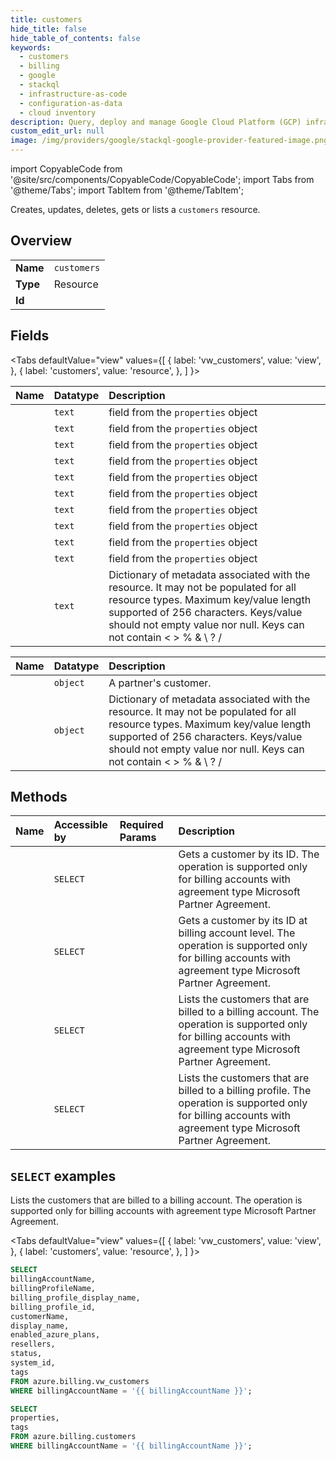 ```yaml
---
title: customers
hide_title: false
hide_table_of_contents: false
keywords:
  - customers
  - billing
  - google
  - stackql
  - infrastructure-as-code
  - configuration-as-data
  - cloud inventory
description: Query, deploy and manage Google Cloud Platform (GCP) infrastructure and resources using SQL
custom_edit_url: null
image: /img/providers/google/stackql-google-provider-featured-image.png
---
```


import CopyableCode from '@site/src/components/CopyableCode/CopyableCode';
import Tabs from '@theme/Tabs';
import TabItem from '@theme/TabItem';

Creates, updates, deletes, gets or lists a <code>customers</code> resource.

## Overview
<table><tbody>
<tr><td><b>Name</b></td><td><code>customers</code></td></tr>
<tr><td><b>Type</b></td><td>Resource</td></tr>
<tr><td><b>Id</b></td><td><CopyableCode code="azure.billing.customers" /></td></tr>
</tbody></table>

## Fields
<Tabs
    defaultValue="view"
    values={[
        { label: 'vw_customers', value: 'view', },
        { label: 'customers', value: 'resource', },
    ]
}>
<TabItem value="view">

| Name | Datatype | Description |
|:-----|:---------|:------------|
| <CopyableCode code="billingAccountName" /> | `text` | field from the `properties` object |
| <CopyableCode code="billingProfileName" /> | `text` | field from the `properties` object |
| <CopyableCode code="billing_profile_display_name" /> | `text` | field from the `properties` object |
| <CopyableCode code="billing_profile_id" /> | `text` | field from the `properties` object |
| <CopyableCode code="customerName" /> | `text` | field from the `properties` object |
| <CopyableCode code="display_name" /> | `text` | field from the `properties` object |
| <CopyableCode code="enabled_azure_plans" /> | `text` | field from the `properties` object |
| <CopyableCode code="resellers" /> | `text` | field from the `properties` object |
| <CopyableCode code="status" /> | `text` | field from the `properties` object |
| <CopyableCode code="system_id" /> | `text` | field from the `properties` object |
| <CopyableCode code="tags" /> | `text` | Dictionary of metadata associated with the resource. It may not be populated for all resource types. Maximum key/value length supported of 256 characters. Keys/value should not empty value nor null. Keys can not contain < > % & \ ? / |
</TabItem>
<TabItem value="resource">

| Name | Datatype | Description |
|:-----|:---------|:------------|
| <CopyableCode code="properties" /> | `object` | A partner's customer. |
| <CopyableCode code="tags" /> | `object` | Dictionary of metadata associated with the resource. It may not be populated for all resource types. Maximum key/value length supported of 256 characters. Keys/value should not empty value nor null. Keys can not contain < > % & \ ? / |
</TabItem></Tabs>

## Methods
| Name | Accessible by | Required Params | Description |
|:-----|:--------------|:----------------|:------------|
| <CopyableCode code="get" /> | `SELECT` | <CopyableCode code="billingAccountName, billingProfileName, customerName" /> | Gets a customer by its ID. The operation is supported only for billing accounts with agreement type Microsoft Partner Agreement. |
| <CopyableCode code="get_by_billing_account" /> | `SELECT` | <CopyableCode code="billingAccountName, customerName" /> | Gets a customer by its ID at billing account level. The operation is supported only for billing accounts with agreement type Microsoft Partner Agreement. |
| <CopyableCode code="list_by_billing_account" /> | `SELECT` | <CopyableCode code="billingAccountName" /> | Lists the customers that are billed to a billing account. The operation is supported only for billing accounts with agreement type Microsoft Partner Agreement. |
| <CopyableCode code="list_by_billing_profile" /> | `SELECT` | <CopyableCode code="billingAccountName, billingProfileName" /> | Lists the customers that are billed to a billing profile. The operation is supported only for billing accounts with agreement type Microsoft Partner Agreement. |

## `SELECT` examples

Lists the customers that are billed to a billing account. The operation is supported only for billing accounts with agreement type Microsoft Partner Agreement.

<Tabs
    defaultValue="view"
    values={[
        { label: 'vw_customers', value: 'view', },
        { label: 'customers', value: 'resource', },
    ]
}>
<TabItem value="view">

```sql
SELECT
billingAccountName,
billingProfileName,
billing_profile_display_name,
billing_profile_id,
customerName,
display_name,
enabled_azure_plans,
resellers,
status,
system_id,
tags
FROM azure.billing.vw_customers
WHERE billingAccountName = '{{ billingAccountName }}';
```
</TabItem>
<TabItem value="resource">


```sql
SELECT
properties,
tags
FROM azure.billing.customers
WHERE billingAccountName = '{{ billingAccountName }}';
```
</TabItem></Tabs>

